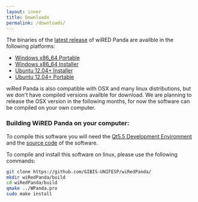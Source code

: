 ```yaml
---
layout: inner
title: Downloads
permalink: /downloads/
---
```

The binaries of the [latest release](https://github.com/GIBIS-UNIFESP/wiRedPanda/releases/tag/v1.9-beta) of wiRED Panda are availble in the following platforms:

- [Windows x86_64 Portable](https://github.com/GIBIS-UNIFESP/wiRedPanda/releases/download/v1.9-beta/WiredPanda_1_9_Windows_Portable_x86_64.zip)
- [Windows x86_64 Installer](https://github.com/GIBIS-UNIFESP/wiRedPanda/releases/download/v1.9-beta/WiredPanda_1_9_Windows_Installer_x86_64.exe)
- [Ubuntu 12.04+ Installer](https://github.com/GIBIS-UNIFESP/wiRedPanda/releases/download/v1.9-beta/WiredPanda_1_9_Ubuntu_Installer_x64.deb)
- [Ubuntu 12.04+ Portable](https://github.com/GIBIS-UNIFESP/wiRedPanda/releases/download/v1.9-beta/WiredPanda_1_9_Ubuntu_Portable_x64.tar.gz)

wiRed Panda is also compatible with OSX and many linux distributions, but we don't have compiled versions availble for download. We are planning to release the OSX version in the following months, for now the software can be compiled on your own computer. 

### Building WiRED Panda on your computer:
 To compile this software you will need the [Qt5.5 Development Environment ](http://www.qt.io/download-open-source/) and the [source code](https://github.com/GIBIS-UNIFESP/wiRedPanda/archive/v1.9-beta.tar.gz) of the software.
 
 To compile and install this software on linux, please use the following commands:


```sh
git clone https://github.com/GIBIS-UNIFESP/wiRedPanda/
mkdir wiRedPanda/build
cd wiRedPanda/build
qmake ../WPanda.pro
sudo make install
```
